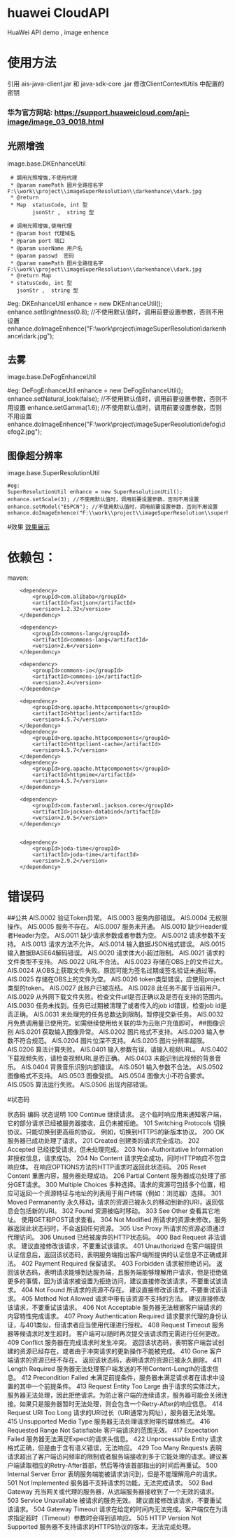 # huawei  CloudAPI
HuaWei  API   demo  ,  image enhence

# 使用方法
引用 ais-java-client.jar 和 java-sdk-core .jar
修改ClientContextUtils 中配置的密钥

### 华为官方网站:  https://support.huaweicloud.com/api-image/image_03_0018.html

## 光照增強
image.base.DKEnhanceUtil



     # 調用光照增強,不使用代理
     * @param namePath 圖片全路徑名字 F:\\work\\project\\imageSuperResolution\\darkenhance\\dark.jpg
     * @return
     * Map  statusCode, int 型
            jsonStr ,  string 型

     # 调用光照增强,使用代理
     * @param host 代理域名
     * @param port 端口
     * @param userName 用户名
     * @param passwd  密码
     * @param namePath 图片全路径名字 F:\\work\\project\\imageSuperResolution\\darkenhance\\dark.jpg
     * @return Map
     * statusCode, int 型
       jsonStr ,  string 型


   #eg:
   DKEnhanceUtil enhance = new DKEnhanceUtil();
   enhance.setBrightness(0.8); //不使用默认值时，调用前要设置参数，否则不用设置
   enhance.doImageEnhence("F:\\work\\project\\imageSuperResolution\\darkenhance\\dark.jpg");


## 去雾
image.base.DeFogEnhanceUtil


   #eg:
   DeFogEnhanceUtil enhance = new DeFogEnhanceUtil();
   enhance.setNatural_look(false); //不使用默认值时，调用前要设置参数，否则不用设置
   enhance.setGamma(1.6); //不使用默认值时，调用前要设置参数，否则不用设置
   enhance.doImageEnhence("F:\\work\\project\\imageSuperResolution\\defog\\defog2.jpg");


## 图像超分辨率
image.base.SuperResolutionUtil

    #eg:
    SuperResolutionUtil enhance = new SuperResolutionUtil();
    enhance.setScale(3); //不使用默认值时，调用前要设置参数，否则不用设置
    enhance.setModel("ESPCN"); //不使用默认值时，调用前要设置参数，否则不用设置
    enhance.doImageEnhence("F:\\work\\project\\imageSuperResolution\\superResolution\\sr.jpg");



#效果
[效果展示](https://mp.csdn.net/postedit/87936375)

# 依赖包：
maven:

        <dependency>
            <groupId>com.alibaba</groupId>
            <artifactId>fastjson</artifactId>
            <version>1.2.32</version>
        </dependency>

        <dependency>
            <groupId>commons-lang</groupId>
            <artifactId>commons-lang</artifactId>
            <version>2.6</version>
        </dependency>

        <dependency>
            <groupId>commons-io</groupId>
            <artifactId>commons-io</artifactId>
            <version>2.4</version>
        </dependency>

        <dependency>
            <groupId>org.apache.httpcomponents</groupId>
            <artifactId>httpclient</artifactId>
            <version>4.5.7</version>
        </dependency>
        <dependency>
            <groupId>org.apache.httpcomponents</groupId>
            <artifactId>httpclient-cache</artifactId>
            <version>4.5.7</version>
        </dependency>
        <dependency>
            <groupId>org.apache.httpcomponents</groupId>
            <artifactId>httpmime</artifactId>
            <version>4.5.7</version>
        </dependency>

        <dependency>
            <groupId>com.fasterxml.jackson.core</groupId>
            <artifactId>jackson-databind</artifactId>
            <version>2.9.5</version>
        </dependency>


        <dependency>
            <groupId>joda-time</groupId>
            <artifactId>joda-time</artifactId>
            <version>2.9.2</version>
        </dependency>


# 错误码

##公共
    AIS.0002	验证Token异常。
	AIS.0003	服务内部错误。
	AIS.0004	无权限操作。
	AIS.0005	服务不存在。
	AIS.0007	服务未开通。
	AIS.0010	缺少Header或者Header为空。
	AIS.0011	缺少请求参数或者参数为空。
	AIS.0012	请求参数不支持。
	AIS.0013	请求方法不允许。
	AIS.0014	输入数据JSON格式错误。
	AIS.0015	输入数据BASE64解码错误。
	AIS.0020	请求体大小超过限制。
	AIS.0021	请求的文件类型不支持。
	AIS.0022	URL不合法。
	AIS.0023	存储在OBS上的文件过大。
	AIS.0024	从OBS上获取文件失败。原因可能为签名过期或签名验证未通过等。
	AIS.0025	存储在OBS上的文件为空。
	AIS.0026	token类型错误，应使用project类型的token。
	AIS.0027	此账户已被冻结。
	AIS.0028	此任务不属于当前用户。
	AIS.0029	从外网下载文件失败。检查文件url是否正确以及是否在支持的范围内。
	AIS.0030	任务未找到。任务已过期被清理了或者传入的job id错误，检查job id是否正确。
	AIS.0031	未处理完的任务总数达到限制。暂停提交新任务。
	AIS.0032	月免费调用量已使用完。如需继续使用给关联的华为云账户充值即可。
##图像识别	AIS.0201	获取输入图像异常。
	AIS.0202	图片格式不支持。
	AIS.0203	输入参数不符合规范。
	AIS.0204	图片位深不支持。
	AIS.0205	图片分辨率超限。
	AIS.0206	算法计算失败。
	AIS.0401	输入参数有误，请输入视频URL。
	AIS.0402	下载视频失败，请检查视频URL是否正确。
	AIS.0403	未能识别此视频的背景音乐。
	AIS.0404	背景音乐识别内部错误。
	AIS.0501	输入参数不合法。
	AIS.0502	图像格式不支持。
	AIS.0503	图像受损。
	AIS.0504	图像大小不符合要求。
	AIS.0505	算法运行失败。
	AIS.0506	出现内部错误。





#状态码

状态码	编码	状态说明
100	Continue	继续请求。
这个临时响应用来通知客户端，它的部分请求已经被服务器接收，且仍未被拒绝。
101	Switching Protocols	切换协议。只能切换到更高级的协议。
例如，切换到HTTPS的新版本协议。
200	OK	服务器已成功处理了请求。
201	Created	创建类的请求完全成功。
202	Accepted	已经接受请求，但未处理完成。
203	Non-Authoritative Information	非授权信息，请求成功。
204	No Content	请求完全成功，同时HTTP响应不包含响应体。
在响应OPTIONS方法的HTTP请求时返回此状态码。
205	Reset Content	重置内容，服务器处理成功。
206	Partial Content	服务器成功处理了部分GET请求。
300	Multiple Choices	多种选择。请求的资源可包括多个位置，相应可返回一个资源特征与地址的列表用于用户终端（例如：浏览器）选择。
301	Moved Permanently	永久移动，请求的资源已被永久的移动到新的URI，返回信息会包括新的URI。
302	Found	资源被临时移动。
303	See Other	查看其它地址。
使用GET和POST请求查看。
304	Not Modified	所请求的资源未修改，服务器返回此状态码时，不会返回任何资源。
305	Use Proxy	所请求的资源必须通过代理访问。
306	Unused	已经被废弃的HTTP状态码。
400	Bad Request	非法请求。
建议直接修改该请求，不要重试该请求。
401	Unauthorized	在客户端提供认证信息后，返回该状态码，表明服务端指出客户端所提供的认证信息不正确或非法。
402	Payment Required	保留请求。
403	Forbidden	请求被拒绝访问。
返回该状态码，表明请求能够到达服务端，且服务端能够理解用户请求，但是拒绝做更多的事情，因为该请求被设置为拒绝访问，建议直接修改该请求，不要重试该请求。
404	Not Found	所请求的资源不存在。
建议直接修改该请求，不要重试该请求。
405	Method Not Allowed	请求中带有该资源不支持的方法。
建议直接修改该请求，不要重试该请求。
406	Not Acceptable	服务器无法根据客户端请求的内容特性完成请求。
407	Proxy Authentication Required	请求要求代理的身份认证，与401类似，但请求者应当使用代理进行授权。
408	Request Timeout	服务器等候请求时发生超时。
客户端可以随时再次提交该请求而无需进行任何更改。
409	Conflict	服务器在完成请求时发生冲突。
返回该状态码，表明客户端尝试创建的资源已经存在，或者由于冲突请求的更新操作不能被完成。
410	Gone	客户端请求的资源已经不存在。
返回该状态码，表明请求的资源已被永久删除。
411	Length Required	服务器无法处理客户端发送的不带Content-Length的请求信息。
412	Precondition Failed	未满足前提条件，服务器未满足请求者在请求中设置的其中一个前提条件。
413	Request Entity Too Large	由于请求的实体过大，服务器无法处理，因此拒绝请求。为防止客户端的连续请求，服务器可能会关闭连接。如果只是服务器暂时无法处理，则会包含一个Retry-After的响应信息。
414	Request URI Too Long	请求的URI过长（URI通常为网址），服务器无法处理。
415	Unsupported Media Type	服务器无法处理请求附带的媒体格式。
416	Requested Range Not Satisfiable	客户端请求的范围无效。
417	Expectation Failed	服务器无法满足Expect的请求头信息。
422	Unprocessable Entity	请求格式正确，但是由于含有语义错误，无法响应。
429	Too Many Requests	表明请求超出了客户端访问频率的限制或者服务端接收到多于它能处理的请求。建议客户端读取相应的Retry-After首部，然后等待该首部指出的时间后再重试。
500	Internal Server Error	表明服务端能被请求访问到，但是不能理解用户的请求。
501	Not Implemented	服务器不支持请求的功能，无法完成请求。
502	Bad Gateway	充当网关或代理的服务器，从远端服务器接收到了一个无效的请求。
503	Service Unavailable	被请求的服务无效。
建议直接修改该请求，不要重试该请求。
504	Gateway Timeout	请求在给定的时间内无法完成。客户端仅在为请求指定超时（Timeout）参数时会得到该响应。
505	HTTP Version Not Supported	服务器不支持请求的HTTPS协议的版本，无法完成处理。
